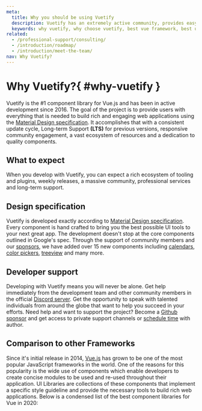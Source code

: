 ```yaml
---
meta:
  title: Why you should be using Vuetify
  description: Vuetify has an extremely active community, provides easy to use Material Design components and is consistently updated.
  keywords: why vuetify, why choose vuetify, best vue framework, best ui framework
related:
  - /professional-support/consulting/
  - /introduction/roadmap/
  - /introduction/meet-the-team/
nav: Why Vuetify?
---
```


# Why Vuetify?{ #why-vuetify }

Vuetify is the #1 component library for Vue.js and has been in active development since 2016. The goal of the project is to provide users with everything that is needed to build rich and engaging web applications using the [Material Design specification](https://material.io/guidelines/). It accomplishes that with a consistent update cycle, Long-term Support **(LTS)** for previous versions, responsive community engagement, a vast ecosystem of resources and a dedication to quality components.

## What to expect

When you develop with Vuetify, you can expect a rich ecosystem of tooling and plugins, weekly releases, a massive community, professional services and long-term support.

<vuetify-comparison />

## Design specification

Vuetify is developed exactly according to [Material Design specification](https://material.io/guidelines/). Every component is hand crafted to bring you the best possible UI tools to your next great app. The development doesn't stop at the core components outlined in Google's spec. Through the support of community members and our [sponsors](/introduction/sponsors-and-backers), we have added over 15 new components including [calendars](/components/calendars/), [color pickers](/components/color-pickers/), [treeview](/components/treeview/) and many more.

## Developer support

Developing with Vuetify means you will never be alone. Get help immediately from the development team and other community members in the official [Discord server](https://community.vuetifyjs.com/). Get the opportunity to speak with talented individuals from around the globe that want to help you succeed in your efforts. Need help and want to support the project? Become a [Github sponsor](https://github.com/sponsors/johnleider/) and get access to private support channels or [schedule time](/professional-support/consulting/) with author.

## Comparison to other Frameworks

Since it's initial release in 2014, [Vue.js](https://vuejs.org/) has grown to be one of the most popular JavaScript frameworks in the world. One of the reasons for this popularity is the wide use of components which enable developers to create concise modules to be used and re-used throughout their application. UI Libraries are collections of these components that implement a specific style guideline and provide the necessary tools to build rich web applications. Below is a condensed list of the best component libraries for Vue in 2020:

<backmatter />
